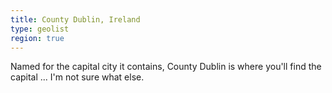 ```yaml
---
title: County Dublin, Ireland
type: geolist
region: true
---
```

Named for the capital city it contains, County Dublin is where you'll find the capital ... I'm not sure what else.